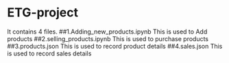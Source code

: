 # ETG-project

It contains 4 files.
##1.Adding_new_products.ipynb
 This is used to Add products
##2.selling_products.ipynb
This is used to purchase products
##3.products.json
This is used to record product details
##4.sales.json
This is used to record sales details
